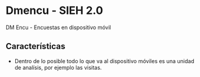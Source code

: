 # Dmencu - SIEH 2.0
DM Encu - Encuestas en dispositivo móvil

## Características

   * Dentro de lo posible todo lo que va al dispositivo móviles es una unidad de analísis, por ejemplo las visitas.